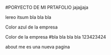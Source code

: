 #PORYECTO DE MI PRTAFOLIO  jajajjaja

lereo itsum bla bla bla

Color azul de la empresa

Color de la empresa #bla bla bla bla 123423424

about me es una nueva pagina